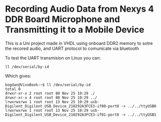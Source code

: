 # Recording Audio Data from Nexys 4 DDR Board Microphone and Transmitting it to a Mobile Device

This is a Uni project made in VHDL using onboard DDR2 memory to sotre the recored audio, and UART protocol to comunicate via bluetooth

To test the UART transmision on Linux you can:

`ll /dev/serial/by-id`

Which gives:

```
bogdan@VivoBook:~$ ll /dev/serial/by-id
total 0
drwxr-xr-x 2 root root 80 Nov 25 10:29 ./
drwxr-xr-x 4 root root 80 Nov 25 10:29 ../
lrwxrwxrwx 1 root root 13 Nov 25 10:29 usb-Digilent_Digilent_USB_Device_210292A3FCE3-if00-port0 -> ../../ttyUSB0
lrwxrwxrwx 1 root root 13 Nov 25 10:29 usb-Digilent_Digilent_USB_Device_210292A3FCE3-if01-port0 -> ../../ttyUSB1
```
